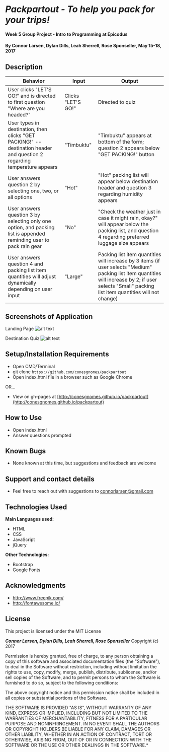 # _Packpartout - To help you pack for your trips!_

#### Week 5 Group Project - Intro to Programming at Epicodus

#### By **Connor Larsen, Dylan Dills, Leah Sherrell, Rose Sponseller, May 15-18, 2017**

## Description

 | Behavior                                                  |  Input | Output    |
 | --------------------------------------------------------- | ------ | --------- |
 | User clicks "LET'S GO!" and is directed to first question "Where are you headed?"    | Clicks "LET'S GO!" | Directed to quiz |
 | User types in destination, then clicks "GET PACKING!" -- destination header and question 2 regarding temperature appears| "Timbuktu" | "Timbuktu" appears at bottom of the form; question 2 appears below "GET PACKING!" button |
 | User answers question 2 by selecting one, two, or all options | "Hot"  | "Hot" packing list will appear below destination header and question 3 regarding humidity appears |
 | User answers question 3 by selecting only one option, and packing list is appended reminding user to pack rain gear | "No" | "Check the weather just in case it might rain, okay?" will appear below the packing list, and question 4 regarding preferred luggage size appears |
  | User answers question 4 and packing list item quantities will adjust dynamically depending on user input | "Large" | Packing list item quantities will increase by 3 items (if user selects "Medium" packing list item quantities will increase by 2; if user selects "Small" packing list item quantities will not change) |

## Screenshots of Application

Landing Page
![alt text](https://github.com/conesgnomes/packpartout/blob/master/img/landing-page.png?raw=true)

Destination Quiz
![alt text](https://github.com/conesgnomes/packpartout/blob/master/img/quiz-page.png?raw=true)

## Setup/Installation Requirements

* Open CMD/Terminal
* git clone `https://github.com/conesgnomes/packpartout`
* Open index.html file in a browser such as Google Chrome

OR...

* View on gh-pages at [http://conesgnomes.github.io/packpartout](http://conesgnomes.github.io/packpartout)

## How to Use

* Open index.html
* Answer questions prompted

## Known Bugs

* None known at this time, but suggestions and feedback are welcome

## Support and contact details

* Feel free to reach out with suggestions to connorlarsen@gmail.com

## Technologies Used

**Main Languages used:**

* HTML
* CSS
* JavaScript
* jQuery

**Other Technologies:**

* Bootstrap
* Google Fonts

## Acknowledgments

* http://www.freepik.com/
* http://fontawesome.io/

## License

This project is licensed under the MIT License

**_Connor Larsen, Dylan Dills, Leah Sherrell, Rose Sponseller_** Copyright (c) 2017

Permission is hereby granted, free of charge, to any person obtaining a copy of this software and associated documentation files (the "Software"), to deal in the Software without restriction, including without limitation the rights to use, copy, modify, merge, publish, distribute, sublicense, and/or sell copies of the Software, and to permit persons to whom the Software is furnished to do so, subject to the following conditions:

The above copyright notice and this permission notice shall be included in all copies or substantial portions of the Software.

THE SOFTWARE IS PROVIDED "AS IS", WITHOUT WARRANTY OF ANY KIND, EXPRESS OR IMPLIED, INCLUDING BUT NOT LIMITED TO THE WARRANTIES OF MERCHANTABILITY, FITNESS FOR A PARTICULAR PURPOSE AND NONINFRINGEMENT. IN NO EVENT SHALL THE AUTHORS OR COPYRIGHT HOLDERS BE LIABLE FOR ANY CLAIM, DAMAGES OR OTHER LIABILITY, WHETHER IN AN ACTION OF CONTRACT, TORT OR OTHERWISE, ARISING FROM, OUT OF OR IN CONNECTION WITH THE SOFTWARE OR THE USE OR OTHER DEALINGS IN THE SOFTWARE.*
